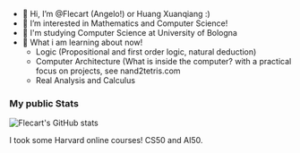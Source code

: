 - 👋 Hi, I’m @Flecart (Angelo!) or Huang Xuanqiang :)
- 👀 I’m interested in Mathematics and Computer Science!
- 🌱 I'm studying Computer Science at University of Bologna
- 💞️ What i am learning about now! 
  -   Logic (Propositional and first order logic, natural deduction)
  -   Computer Architecture (What is inside the computer? with a practical focus on projects, see nand2tetris.com
  -   Real Analysis and Calculus

### My public Stats
![Flecart's GitHub stats](https://github-readme-stats.vercel.app/api?username=flecart&show_icons=true&hide=stars)

I took some Harvard online courses! CS50 and AI50.
